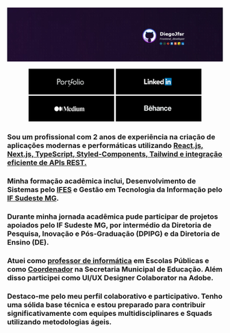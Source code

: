  ![](https://github.com/Diegojfsr/Diegojfsr/blob/main/Header/Capa.jpg)
 <div style="text-align: center;">
   
  [<img src="https://github.com/Diegojfsr/Diegojfsr/blob/main/Header/img/Portifolio.jpg" height="60px" width="200px"></a>](https://diegojfsr.myportfolio.com/)
  [<img src="https://github.com/Diegojfsr/Diegojfsr/blob/main/Header/img/Linkedin.jpg" height="60px" width="200px"></a>](https://www.linkedin.com/in/diegojfsr/)
  [<img src="https://github.com/Diegojfsr/Diegojfsr/blob/main/Header/img/Medium.jpg" height="60px" width="200px"></a>](https://medium.com/@diegojfsr)
  [<img src="https://github.com/Diegojfsr/Diegojfsr/blob/main/Header/img/Behance.jpg" height="60px" width="200px"></a>](https://www.behance.net/diegojfsr)
</div>

### Sou um profissional com 2 anos de experiência na criação de aplicações modernas e performáticas utilizando [React.js, Next.js, TypeScript, Styled-Components, Tailwind e integração eficiente de APIs REST. ]()
### Minha formação acadêmica inclui, Desenvolvimento de Sistemas pelo [IFES](https://alegre.ifes.edu.br/) e Gestão em Tecnologia da Informação pelo [IF Sudeste MG](https://www.ifsudestemg.edu.br/muriae).
### Durante minha jornada acadêmica pude participar de projetos apoiados pelo IF Sudeste MG, por intermédio da Diretoria de Pesquisa, Inovação e Pós-Graduação (DPIPG) e da Diretoria de Ensino (DE).
### Atuei como [professor de informática]() em Escolas Públicas e como [Coordenador]() na Secretaria Municipal de Educação. Além disso participei como UI/UX Designer Colaborator na Adobe. 
### Destaco-me pelo meu perfil colaborativo e participativo. Tenho uma sólida base técnica e estou preparado para contribuir significativamente com equipes multidisciplinares e Squads utilizando metodologias ágeis.
